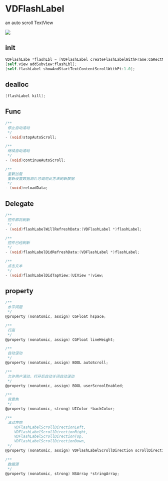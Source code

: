 # VDFlashLabel
an auto scroll TextView

![](http://p1.bqimg.com/4851/05a3ba2b2ae70476.gif)

## init

```objective-c
VDFlashLabe *flashLbl = [VDFlashLabel createFlashLabelWithFrame:CGRectMake(0, 64, [UIScreen mainScreen].bounds.size.width, 40) hspace:10 stringArray:strArr];
[self.view addSubview:flashLbl];
[self.flashLabel showAndStartTextContentScrollWithPt:1.0];
```

## dealloc

```objective-c
[flashLabel kill];
```

## Func

```objective-c
/**
 停止自动滚动
 */
- (void)stopAutoScroll;

/**
 继续自动滚动
 */
- (void)continueAutoScroll;

/**
 重新加载
 重新设置数据源后可调用此方法刷新数据
 */
- (void)reloadData;
```



## Delegate

```objective-c
/**
 控件即将刷新
 */
- (void)flashLabelWillRefreshData:(VDFlashLabel *)flashLabel;

/**
 控件已经刷新
 */
- (void)flashLabelDidRefreshData:(VDFlashLabel *)flashLabel;

/**
 点击文本
 */
- (void)flashLabelDidTapView:(UIView *)view;
```



## property

```objective-c
/**
 水平间距
 */
@property (nonatomic, assign) CGFloat hspace;

/**
 行高
 */
@property (nonatomic, assign) CGFloat lineHeight;

/**
 自动滚动
 */
@property (nonatomic, assign) BOOL autoScroll;

/**
 允许用户滚动，打开后自动关闭自动滚动
 */
@property (nonatomic, assign) BOOL userScroolEnabled;

/**
 背景色
 */
@property (nonatomic, strong) UIColor *backColor;

/**
 滚动方向
    VDFlashLabelScrollDirectionLeft,
    VDFlashLabelScrollDirectionRight,
    VDFlashLabelScrollDirectionTop,
    VDFlashLabelScrollDirectionDown,
 */
@property (nonatomic, assign) VDFlashLabelScrollDirection scrollDirection;

/**
 数据源
 */
@property (nonatomic, strong) NSArray *stringArray;
```

